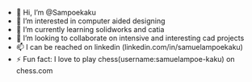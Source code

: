 - 👋 Hi, I’m @Sampoekaku
- 👀 I’m interested in computer aided designing 
- 🌱 I’m currently learning solidworks and catia
- 💞️ I’m looking to collaborate on intensive and interesting cad projects
- 📫 I can be reached on linkedin (linkedin.com/in/samuelampoekaku)
- ⚡ Fun fact: I love to play chess(username:samuelampoe-kaku) on chess.com

<!---
Sampoekaku/Sampoekaku is a ✨ special ✨ repository because its `README.md` (this file) appears on your GitHub profile.
You can click the Preview link to take a look at your changes.
--->
